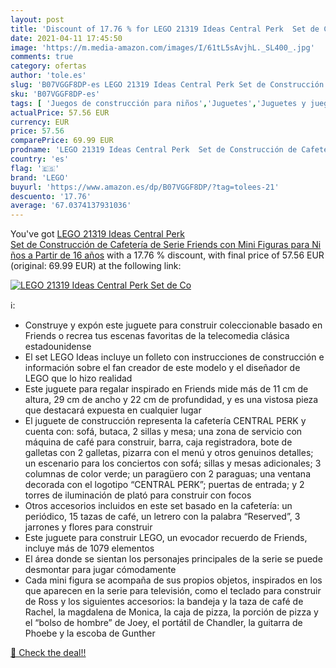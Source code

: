 ```yaml
---
layout: post
title: 'Discount of 17.76 % for LEGO 21319 Ideas Central Perk  Set de Co'
date: 2021-04-11 17:45:50
image: 'https://m.media-amazon.com/images/I/61tL5sAvjhL._SL400_.jpg'
comments: true
category: ofertas
author: 'tole.es'
slug: 'B07VGGF8DP-es LEGO 21319 Ideas Central Perk Set de Construcción de...'
sku: 'B07VGGF8DP-es'
tags: [ 'Juegos de construcción para niños','Juguetes','Juguetes y juegos','lego', ]
actualPrice: 57.56 EUR
currency: EUR
price: 57.56
comparePrice: 69.99 EUR
prodname: 'LEGO 21319 Ideas Central Perk  Set de Construcción de Cafetería de Serie Friends con Mini Figuras para Niños a Partir de 16 años'
country: 'es'
flag: '🇪🇸'
brand: 'LEGO'
buyurl: 'https://www.amazon.es/dp/B07VGGF8DP/?tag=tolees-21'
descuento: '17.76'
average: '67.0374137931036'
---
```


You've got [LEGO 21319 Ideas Central Perk  Set de Construcción de Cafetería de Serie Friends con Mini Figuras para Niños a Partir de 16 años](https://www.amazon.es/dp/B07VGGF8DP/?tag=tolees-21) with a  17.76 % discount, with final price of 57.56 EUR (original: 69.99 EUR) at the following link:

[![LEGO 21319 Ideas Central Perk  Set de Co](https://m.media-amazon.com/images/I/61tL5sAvjhL._SL400_.jpg)](https://www.amazon.es/dp/B07VGGF8DP/?tag=tolees-21)

ℹ️:

- Construye y expón este juguete para construir coleccionable basado en Friends o recrea tus escenas favoritas de la telecomedia clásica estadounidense
- El set LEGO Ideas incluye un folleto con instrucciones de construcción e información sobre el fan creador de este modelo y el diseñador de LEGO que lo hizo realidad
- Este juguete para regalar inspirado en Friends mide más de 11 cm de altura, 29 cm de ancho y 22 cm de profundidad, y es una vistosa pieza que destacará expuesta en cualquier lugar
- El juguete de construcción representa la cafetería CENTRAL PERK y cuenta con: sofá, butaca, 2 sillas y mesa; una zona de servicio con máquina de café para construir, barra, caja registradora, bote de galletas con 2 galletas, pizarra con el menú y otros genuinos detalles; un escenario para los conciertos con sofá; sillas y mesas adicionales; 3 columnas de color verde; un paragüero con 2 paraguas; una ventana decorada con el logotipo “CENTRAL PERK”; puertas de entrada; y 2 torres de iluminación de plató para construir con focos
- Otros accesorios incluidos en este set basado en la cafetería: un periódico, 15 tazas de café, un letrero con la palabra “Reserved”, 3 jarrones y flores para construir
- Este juguete para construir LEGO, un evocador recuerdo de Friends, incluye más de 1079 elementos
- El área donde se sientan los personajes principales de la serie se puede desmontar para jugar cómodamente
- Cada mini figura se acompaña de sus propios objetos, inspirados en los que aparecen en la serie para televisión, como el teclado para construir de Ross y los siguientes accesorios: la bandeja y la taza de café de Rachel, la magdalena de Monica, la caja de pizza, la porción de pizza y el “bolso de hombre” de Joey, el portátil de Chandler, la guitarra de Phoebe y la escoba de Gunther

[🛒 Check the deal!!](https://www.amazon.es/dp/B07VGGF8DP/?tag=tolees-21)
